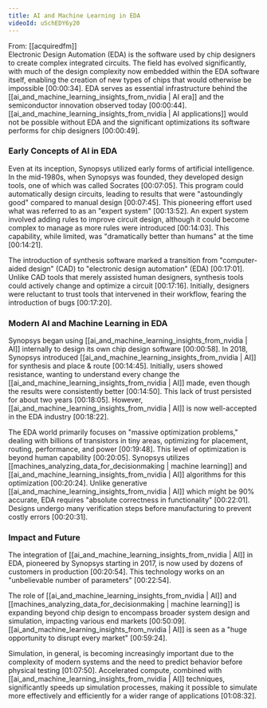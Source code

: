 ```yaml
---
title: AI and Machine Learning in EDA
videoId: uSchEDY6y20
---
```


From: [[acquiredfm]] <br/> 
Electronic Design Automation (EDA) is the software used by chip designers to create complex integrated circuits. The field has evolved significantly, with much of the design complexity now embedded within the EDA software itself, enabling the creation of new types of chips that would otherwise be impossible <a class="yt-timestamp" data-t="00:00:34">[00:00:34]</a>. EDA serves as essential infrastructure behind the [[ai_and_machine_learning_insights_from_nvidia | AI era]] and the semiconductor innovation observed today <a class="yt-timestamp" data-t="00:00:44">[00:00:44]</a>. [[ai_and_machine_learning_insights_from_nvidia | AI applications]] would not be possible without EDA and the significant optimizations its software performs for chip designers <a class="yt-timestamp" data-t="00:00:49">[00:00:49]</a>.

### Early Concepts of AI in EDA

Even at its inception, Synopsys utilized early forms of artificial intelligence. In the mid-1980s, when Synopsys was founded, they developed design tools, one of which was called Socrates <a class="yt-timestamp" data-t="00:07:05">[00:07:05]</a>. This program could automatically design circuits, leading to results that were "astoundingly good" compared to manual design <a class="yt-timestamp" data-t="00:07:45">[00:07:45]</a>. This pioneering effort used what was referred to as an "expert system" <a class="yt-timestamp" data-t="00:13:52">[00:13:52]</a>. An expert system involved adding rules to improve circuit design, although it could become complex to manage as more rules were introduced <a class="yt-timestamp" data-t="00:14:03">[00:14:03]</a>. This capability, while limited, was "dramatically better than humans" at the time <a class="yt-timestamp" data-t="00:14:21">[00:14:21]</a>.

The introduction of synthesis software marked a transition from "computer-aided design" (CAD) to "electronic design automation" (EDA) <a class="yt-timestamp" data-t="00:17:01">[00:17:01]</a>. Unlike CAD tools that merely assisted human designers, synthesis tools could actively change and optimize a circuit <a class="yt-timestamp" data-t="00:17:16">[00:17:16]</a>. Initially, designers were reluctant to trust tools that intervened in their workflow, fearing the introduction of bugs <a class="yt-timestamp" data-t="00:17:20">[00:17:20]</a>.

### Modern AI and Machine Learning in EDA

Synopsys began using [[ai_and_machine_learning_insights_from_nvidia | AI]] internally to design its own chip design software <a class="yt-timestamp" data-t="00:00:58">[00:00:58]</a>. In 2018, Synopsys introduced [[ai_and_machine_learning_insights_from_nvidia | AI]] for synthesis and place & route <a class="yt-timestamp" data-t="00:14:45">[00:14:45]</a>. Initially, users showed resistance, wanting to understand every change the [[ai_and_machine_learning_insights_from_nvidia | AI]] made, even though the results were consistently better <a class="yt-timestamp" data-t="00:14:50">[00:14:50]</a>. This lack of trust persisted for about two years <a class="yt-timestamp" data-t="00:18:05">[00:18:05]</a>. However, [[ai_and_machine_learning_insights_from_nvidia | AI]] is now well-accepted in the EDA industry <a class="yt-timestamp" data-t="00:18:22">[00:18:22]</a>.

The EDA world primarily focuses on "massive optimization problems," dealing with billions of transistors in tiny areas, optimizing for placement, routing, performance, and power <a class="yt-timestamp" data-t="00:19:48">[00:19:48]</a>. This level of optimization is beyond human capability <a class="yt-timestamp" data-t="00:20:05">[00:20:05]</a>. Synopsys utilizes [[machines_analyzing_data_for_decisionmaking | machine learning]] and [[ai_and_machine_learning_insights_from_nvidia | AI]] algorithms for this optimization <a class="yt-timestamp" data-t="00:20:24">[00:20:24]</a>. Unlike generative [[ai_and_machine_learning_insights_from_nvidia | AI]] which might be 90% accurate, EDA requires "absolute correctness in functionality" <a class="yt-timestamp" data-t="00:22:01">[00:22:01]</a>. Designs undergo many verification steps before manufacturing to prevent costly errors <a class="yt-timestamp" data-t="00:20:31">[00:20:31]</a>.

### Impact and Future

The integration of [[ai_and_machine_learning_insights_from_nvidia | AI]] in EDA, pioneered by Synopsys starting in 2017, is now used by dozens of customers in production <a class="yt-timestamp" data-t="00:20:54">[00:20:54]</a>. This technology works on an "unbelievable number of parameters" <a class="yt-timestamp" data-t="00:22:54">[00:22:54]</a>.

The role of [[ai_and_machine_learning_insights_from_nvidia | AI]] and [[machines_analyzing_data_for_decisionmaking | machine learning]] is expanding beyond chip design to encompass broader system design and simulation, impacting various end markets <a class="yt-timestamp" data-t="00:50:09">[00:50:09]</a>. [[ai_and_machine_learning_insights_from_nvidia | AI]] is seen as a "huge opportunity to disrupt every market" <a class="yt-timestamp" data-t="00:59:24">[00:59:24]</a>.

Simulation, in general, is becoming increasingly important due to the complexity of modern systems and the need to predict behavior before physical testing <a class="yt-timestamp" data-t="01:07:50">[01:07:50]</a>. Accelerated compute, combined with [[ai_and_machine_learning_insights_from_nvidia | AI]] techniques, significantly speeds up simulation processes, making it possible to simulate more effectively and efficiently for a wider range of applications <a class="yt-timestamp" data-t="01:08:32">[01:08:32]</a>.